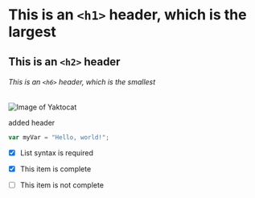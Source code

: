 # This is an `<h1>` header, which is the largest

## This is an `<h2>` header

###### This is an `<h6>` header, which is the smallest
![Image of Yaktocat](https://octodex.github.com/images/yaktocat.png)












added header

``` javascript
var myVar = "Hello, world!";
```

- [x] List syntax is required
- [x] This item is complete
- [ ] This item is not complete

